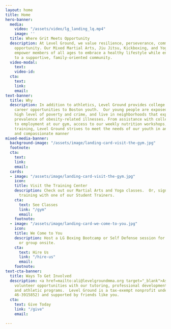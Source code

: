 ```yaml
---
layout: home
title: Home
hero-banner:
  media:
    video: "/assets/video/lg_landing_lq.mp4"
    image: ''
  title: Where Grit Meets Opportunity
  description: At Level Ground, we value resilience, perseverance, community, and
    opportunity. Our Mixed Martial Arts, Jiu Jitsu, Kickboxing, and Yoga offerings
    empower members of all ages to embrace a healthy lifestyle while enjoying connection
    to a supportive, family-oriented community.
  video-modal:
    text: 
    video-id: 
  cta:
    text: 
    link: 
    email: 
text-banner:
  title: Why
  description: In addition to athletics, Level Ground provides college access and
    career opportunities to Boston youth.  Our young people are exposed to a disproportionately
    high level of poverty and crime, and live in neighborhoods that experience a greater
    prevalence of obesity-related illnesses. From assistance with college applications
    to employment at our gym, access to our weekly nutrition workshops, and free athletic
    training, Level Ground strives to meet the needs of our youth in an authentic
    and compassionate manner
mixed-media-banner:
  background-image: "/assets/image/landing-card-visit-the-gym.jpg"
  footnote: 
  cta:
    text: 
    link: 
    email: 
  cards:
  - image: "/assets/image/landing-card-visit-the-gym.jpg"
    icon: 
    title: Visit the Training Center
    description: Check out our Martial Arts and Yoga classes.  Or, sign up for personal
      training with one of our Student Trainers.
    cta:
      text: See Classes
      link: "/gym"
      email: 
    footnote: 
  - image: "/assets/image/landing-card-we-come-to-you.jpg"
    icon: 
    title: We Come to You
    description: Host a LG Boxing Bootcamp or Self Defense session for your company
      or group onsite.
    cta:
      text: Hire Us
      link: "/hire-us"
      email: 
    footnote: 
text-cta-banner:
  title: Ways To Get Involved
  description: <a href=mailto:ali@levelgroundmma.org target="_blank">Ask</a> about
    volunteer opportunities with our tutoring, professional development, youth employment,
    and athletic programs.  Level Ground is a tax-exempt nonprofit under the IRS (EIN
    46-3915852) and supported by friends like you.
  cta:
    text: Give Today
    link: "/give"
    email: 

---
```

